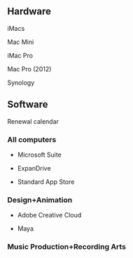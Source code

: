 ## Hardware ##

iMacs

Mac Mini

iMac Pro

Mac Pro (2012)

Synology 

## Software ##

Renewal calendar

### All computers

  * Microsoft Suite

  * ExpanDrive

  * Standard App Store

### Design+Animation

  * Adobe Creative Cloud
  
  * Maya

### Music Production+Recording Arts
